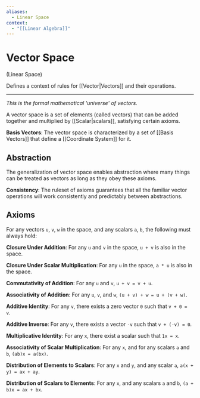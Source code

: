```yaml
---
aliases:
  - Linear Space
context:
  - "[[Linear Algebra]]"
---
```


# Vector Space

(Linear Space)

Defines a context of rules for [[Vector|Vectors]] and their operations.

---

_This is the formal mathematical 'universe' of vectors._

A vector space is a set of elements (called vectors) that can be added together and multiplied by [[Scalar|scalars]], satisfying certain axioms.

**Basis Vectors**: The vector space is characterized by a set of [[Basis Vectors]] that define a [[Coordinate System]] for it.

## Abstraction

The generalization of vector space enables abstraction where many things can be treated as vectors as long as they obey these axioms.

**Consistency**: The ruleset of axioms guarantees that all the familiar vector operations will work consistently and predictably between abstractions.

## Axioms

For any vectors `u`, `v`, `w` in the space, and any scalars `a`, `b`, the following must always hold:

**Closure Under Addition**: For any `u` and `v` in the space, `u + v` is also in the space.

**Closure Under Scalar Multiplication**: For any `u` in the space, `a * u` is also in the space.

**Commutativity of Addition**: For any `u` and `v`, `u + v = v + u`.

**Associativity of Addition**: For any `u`, `v`, and `w`, `(u + v) + w = u + (v + w)`.

**Additive Identity**: For any `v`, there exists a zero vector `0` such that `v + 0 = v`.

**Additive Inverse**: For any `v`, there exists a vector `-v` such that `v + (-v) = 0`.

**Multiplicative Identity**: For any `x`, there exist a scalar such that `1x = x`.

**Associativity of Scalar Multiplication**: For any `x`, and for any scalars `a` and `b`, `(ab)x = a(bx)`.

**Distribution of Elements to Scalars**: For any `x` and `y`, and any scalar `a`, `a(x + y) = ax + ay`.

**Distribution of Scalars to Elements**: For any `x`, and any scalars `a` and `b`, `(a + b)x = ax + bx`.
